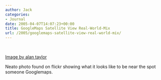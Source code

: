 ```yaml
---
author: Jack
categories:
- Journal
date: 2005-04-07T14:07:23+00:00
title: GoogleMaps Satellite View Real-World-Mix
url: /2005/googlemaps-satellite-view-real-world-mix/
---
```


<div>
  <br /> <a href="https://www.flickr.com/photos/kokogiak/8648226/" title="photo sharing"><img src="https://photos4.flickr.com/8648226_9a2133eba1_m.jpg" alt="" /></a></p> 
  
  <p>
    <a href="https://www.flickr.com/photos/kokogiak/8648226/">Image by alan taylor</a>
  </p>
</div>

Neato photo found on flickr showing what it looks like to be near the spot someone Googlemaps.